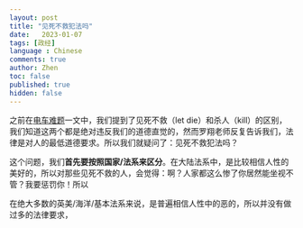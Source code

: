 ```yaml
---
layout: post
title: "见死不救犯法吗"
date:   2023-01-07
tags: [政经]
language : Chinese
comments: true
author: Zhen
toc: false
published: true
hidden: false
---
```

之前在[电车难题](/电车难题)一文中，我们提到了见死不救（let die）和杀人（kill）的区别，我们知道这两个都是绝对违反我们的道德直觉的，然而罗翔老师反复告诉我们，法律是对人的最低道德要求。所以我们就疑问了：见死不救犯法吗？

这个问题，我们**首先要按照国家/法系来区分**。在大陆法系中，是比较相信人性的美好的，所以对那些见死不救的人，会觉得：啊？人家都这么惨了你居然能坐视不管？我要惩罚你！所以


在绝大多数的英美/海洋/基本法系来说，是普遍相信人性中的恶的，所以并没有做过多的法律要求，
<!--stackedit_data:
eyJoaXN0b3J5IjpbLTQ0MzM0NjI0NiwtODgxOTY3NTk5LDEwMD
E5MjM3MDhdfQ==
-->
